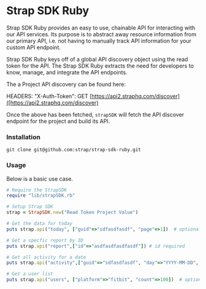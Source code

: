 # Strap SDK Ruby

Strap SDK Ruby provides an easy to use, chainable API for interacting with our
API services.  Its purpose is to abstract away resource information from
our primary API, i.e. not having to manually track API information for
your custom API endpoint.

Strap SDK Ruby keys off of a global API discovery object using the read token for the API. 
The Strap SDK Ruby extracts the need for developers to know, manage, and integrate the API endpoints.

The a Project API discovery can be found here:

HEADERS: "X-Auth-Token": 
GET [https://api2.straphq.com/discover]([https://api2.straphq.com/discover)

Once the above has been fetched, `strapSDK` will fetch the API discover
endpoint for the project and build its API.

### Installation

```
git clone git@github.com:strap/strap-sdk-ruby.git
```

### Usage

Below is a basic use case.

```ruby
# Require the StrapSDK
require "lib/strapSDK.rb"

# Setup Strap SDK
strap = StrapSDK.new("Read Token Project Value")

# Get the data for today
puts strap.api("today", ["guid"=>"sdfasdfasdf", "page"=>1])  # optional second array

# Get a specfic report by ID
puts strap.api("report",["id"=>"asdfasdfasdfasdf"]) # id required

# Get all activity for a date
puts strap.api("activity",["guid"=>"sdfasdfasdf", "day"=>"YYYY-MM-DD", "count" => 500]) #guid is required

# Get a user list
puts strap.api("users", ["platform"=>"fitbit", "count"=>100])  # optional second array

```
